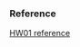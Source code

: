 ### Reference 

[HW01 reference](https://www.wandersky.org/2021/09/16/%E4%BD%9C%E4%B8%9A1%EF%BC%9A%E7%AD%94%E6%A1%88/#-7)
